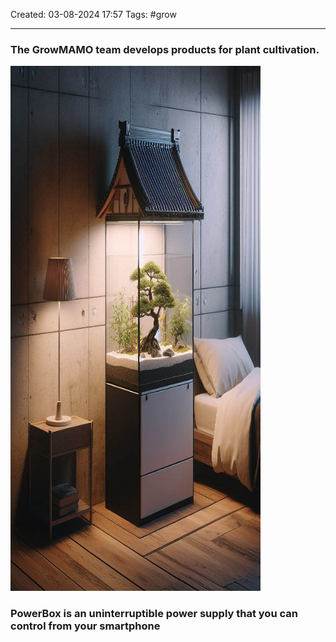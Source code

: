 Created: 03-08-2024 17:57
Tags: #grow
___
### The **GrowMAMO** team develops products for plant cultivation.

<div>
	<img src="./static/image.png" width="400" height="840" style="margin-right: 10px; display: inline-block;">
</div>

### **PowerBox** is an uninterruptible power supply that you can control from your smartphone
